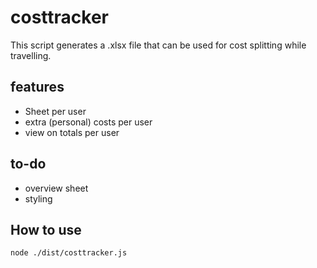 # costtracker

This script generates a .xlsx file that can be used for cost splitting while travelling.

## features

- Sheet per user
- extra (personal) costs per user
- view on totals per user

## to-do

- overview sheet
- styling

## How to use

```
node ./dist/costtracker.js
```
